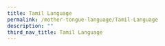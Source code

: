 ```yaml
---
title: Tamil Language
permalink: /mother-tongue-language/Tamil-Language
description: ""
third_nav_title: Tamil Language
---
```

